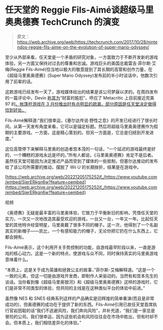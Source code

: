 # 任天堂的 Reggie Fils-Aimé谈超级马里奥奥德赛 TechCrunch 的演变

> 原文：<https://web.archive.org/web/https://techcrunch.com/2017/10/28/nintendos-reggie-fils-aime-on-the-evolution-of-super-mario-odyssey/>

至少从外部来看，任天堂是一个矛盾的研究对象，一方面致力于不断开发新的游戏体验，另一方面又保持对过去的尊重和忠诚。游戏巨头的美国总裁雷吉·菲尔斯·艾梅(Reggie Fils-Aimé)恰当地以极大的敬意提到了其长期的高管和创作力量，在《超级马里奥奥德赛》(Super Mario Odyssey)发布前的半小时谈话中，他数次引用了前辈的话。

这款游戏已经发布一天了，游戏媒体给出的结果是该公司梦寐以求的。在周四发布的一篇评论中，Devin [称其为](https://web.archive.org/web/20221205175252/https://beta.techcrunch.com/2017/10/26/super-mario-odyssey-review-a-masterpiece-of-twists-and-turns/)“财富的尴尬”，呼应了 Metacritic 上目前接近完美 97 的[。帐篷杆游戏在 3 月份推出时有点明显的疏漏，部分原因是任天堂决定做得恰到好处。](https://web.archive.org/web/20221205175252/http://www.metacritic.com/game/switch/super-mario-odyssey/critic-reviews)

Fils-Aimé解释道:“我们很幸运，《塞尔达传说·野性之息》的开发已经进行了很长时间。从第一天发布角度来看，它可以是锚定标题。然后将超级马里奥奥德赛作为假期的主要游戏。一方面，这是精心策划的。但另一方面是，它总是归结到开发进度。”

这位高管停下来解释马里奥的创造者宫本茂的一句话，“一个延迟的游戏最终是好的，一个糟糕的游戏永远是坏的。”所有人都说，《马里奥奥德赛》肯定不是后者。虽然任天堂可能因为决定推迟产品而受到了媒体的一些抵制，但塞尔达推动的发布给了该公司所需要的推动，摆脱了 Wii U 的长期挫折，结果是在游戏中。

[https://web.archive.org/web/20221205175252if_/https://www.youtube.com/embed/SjerERkgn6w?feature=oembed](https://web.archive.org/web/20221205175252if_/https://www.youtube.com/embed/SjerERkgn6w?feature=oembed)

视频

《奥德赛》无疑是最丰富的马里奥体验，它致力于平衡新旧的影响，凭借任天堂的实力，一次又一次地改造其最受欢迎的游戏，一台又一台，一年又一年。比起任天堂的其他特许经营明星，马里奥戴了很多不同的帽子。这一次，他得到了一个名副其实的新帽子——凯比，一个有感知能力的帽子，无论你把它扔在什么东西上，它都会拥有。

Fils-Aimé表示，这个利用开关手势控制的功能，自游戏最早阶段以来，一直是游戏的核心动力。这是一个新的特点，使游戏与众不同，同时保持真实的马里奥游戏意味着什么。

“本质上，这是关于成为英雄和拯救公主的故事，”菲尔斯-艾梅解释道。“这是一个一致的元素，但这一切是由游戏开发商，即制作人来驱动的。当然有和宫本先生的谈话。当你看到像《超级马里奥银河》和《超级马里奥奥德赛》这样的游戏时，它们是非常不同类型的体验，但共同的主线是在这种类似平台的体验中前进。”

虽然像 NES 和 SNES 经典系列这样的产品确实是旧辉煌的简单重演(而且是非常成功的)，但奥德赛的成功在于提供了新的东西。Fils-Aimé引用已故任天堂首席执行官岩田聪的话“我们不逃避风险，我们奔向风险”，并补充道，“我们是一家总是冒险的公司。我们很幸运，因为这些机会和风险往往会在市场中胜出，但有时却不会。但本质上，我们相信差异化的体验。”